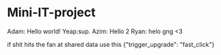 # Mini-IT-project

Adam: Hello world!
Yeap:sup.
Azim: Hello 2
Ryan: helo gng <3


if shit hits the fan at shared data use this {"trigger_upgrade": "fast_click"}